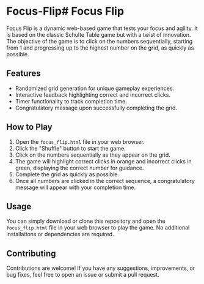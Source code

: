 # Focus-Flip# Focus Flip

Focus Flip is a dynamic web-based game that tests your focus and agility. It is based on the classic Schulte Table game but with a twist of innovation. The objective of the game is to click on the numbers sequentially, starting from 1 and progressing up to the highest number on the grid, as quickly as possible.

## Features

- Randomized grid generation for unique gameplay experiences.
- Interactive feedback highlighting correct and incorrect clicks.
- Timer functionality to track completion time.
- Congratulatory message upon successfully completing the grid.

## How to Play

1. Open the `focus_flip.html` file in your web browser.
2. Click the "Shuffle" button to start the game.
3. Click on the numbers sequentially as they appear on the grid.
4. The game will highlight correct clicks in orange and incorrect clicks in green, displaying the correct number for guidance.
5. Complete the grid as quickly as possible.
6. Once all numbers are clicked in the correct sequence, a congratulatory message will appear with your completion time.

## Usage

You can simply download or clone this repository and open the `focus_flip.html` file in your web browser to play the game. No additional installations or dependencies are required.

## Contributing

Contributions are welcome! If you have any suggestions, improvements, or bug fixes, feel free to open an issue or submit a pull request.


